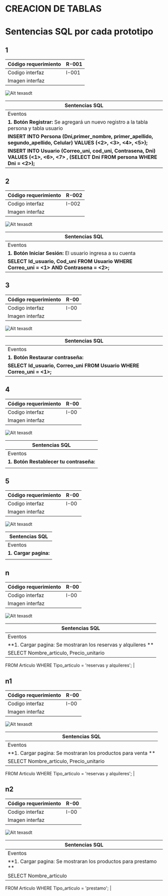# CREACION DE TABLAS


# Sentencias SQL por cada prototipo
## 1
| Código requerimiento | R-001 |
| --- | --- |
| Codigo interfaz |  I-001 |
| Imagen interfaz  |

![Alt texasdt](Registro.png)

| Sentencias SQL |
| --- |
| Eventos |
| **1. Botón Registrar:** Se agregará un nuevo registro a la tabla persona y tabla usuario |
|**INSERT INTO Persona (Dni,primer_nombre, primer_apellido, segundo_apellido, Celular) VALUES (<2>, <3>, <4>, <5>);**|
|**INSERT INTO Usuario (Correo_uni, cod_uni, Contrasena, Dni) VALUES (<1>, <6>, <7> , (SELECT Dni FROM persona WHERE Dni = <2>);**|

## 2
| Código requerimiento | R-002 |
| --- | --- |
| Codigo interfaz |  I-002 |
| Imagen interfaz  |

![Alt texasdt](Loginpage.png)

| Sentencias SQL |
| --- |
| Eventos |
| **1. Botón Iniciar Sesión:** El usuario ingresa a su cuenta |
|**SELECT Id_usuario, Cod_uni FROM Usuario WHERE Correo_uni = <1> AND Contrasena = <2>;**|

## 3
| Código requerimiento | R-00 |
| --- | --- |
| Codigo interfaz |  I-00 |
| Imagen interfaz  |

![Alt texasdt](Recuperarcuenta.png)

| Sentencias SQL |
| --- |
| Eventos |
| **1. Botón Restaurar contraseña:**  |
|**SELECT Id_usuario, Correo_uni FROM Usuario WHERE Correo_uni = <1>;**|

## 4
| Código requerimiento | R-00 |
| --- | --- |
| Codigo interfaz |  I-00 |
| Imagen interfaz  |

![Alt texasdt](Recuperarcontraseña.png)

| Sentencias SQL |
| --- |
| Eventos |
| **1. Botón Restablecer tu contraseña:**  |
| |

## 5
| Código requerimiento | R-00 |
| --- | --- |
| Codigo interfaz |  I-00 |
| Imagen interfaz  |

![Alt texasdt](PerfilUsuario.png)

| Sentencias SQL |
| --- |
| Eventos |
| **1. Cargar pagina:**  |
| |

## n
| Código requerimiento | R-00 |
| --- | --- |
| Codigo interfaz |  I-00 |
| Imagen interfaz  |

![Alt texasdt]()

| Sentencias SQL |
| --- |
| Eventos |
| **1. Cargar pagina: Se mostraran los reservas y alquileres **  |
|SELECT Nombre_articulo, Precio_unitario
FROM Articulo
WHERE Tipo_articulo = 'reservas y alquileres'; |

## n1
| Código requerimiento | R-00 |
| --- | --- |
| Codigo interfaz |  I-00 |
| Imagen interfaz  |

![Alt texasdt]()

| Sentencias SQL |
| --- |
| Eventos |
| **1. Cargar pagina: Se mostraran los productos para venta **  |
|SELECT Nombre_articulo, Precio_unitario
FROM Articulo
WHERE Tipo_articulo = 'reservas y alquileres'; |

## n2
| Código requerimiento | R-00 |
| --- | --- |
| Codigo interfaz |  I-00 |
| Imagen interfaz  |

![Alt texasdt]()

| Sentencias SQL |
| --- |
| Eventos |
| **1. Cargar pagina: Se mostraran los productos para prestamo **  |
|SELECT Nombre_articulo
FROM Articulo
WHERE Tipo_articulo = 'prestamo'; |
